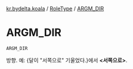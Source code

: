 [kr.bydelta.koala](../index.md) / [RoleType](index.md) / [ARGM_DIR](./-a-r-g-m_-d-i-r.md)

# ARGM_DIR

`ARGM_DIR`

방향. 예: {달이 "서쪽으로" 기울었다.}에서 **&lt;서쪽으로&gt;**.

